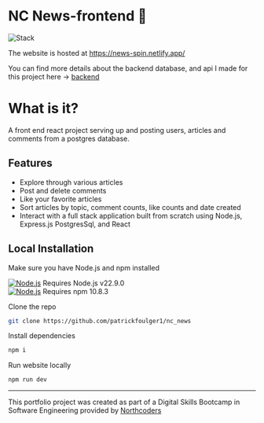# NC News-frontend 📰

![Stack](https://skillicons.dev/icons?i=js,nodejs,react,css)

The website is hosted at https://news-spin.netlify.app/

You can find more details about the backend database, and api I made for this project here -> [backend](https://github.com/patrickfoulger1/nc_news) 

# What is it?

A front end react project serving up and posting users, articles and comments from a postgres database. 

## Features

- Explore through various articles
- Post and delete comments
- Like your favorite articles
- Sort articles by topic, comment counts, like counts and date created
- Interact with a full stack application built from scratch using Node.js, Express.js PostgresSql, and React 


## Local Installation

Make sure you have Node.js and npm installed

[![Node.js](https://skillicons.dev/icons?i=nodejs)](https://nodejs.org/en/download) Requires Node.js v22.9.0  
[![Node.js](https://skillicons.dev/icons?i=npm)](https://docs.npmjs.com/downloading-and-installing-node-js-and-npm) Requires npm 10.8.3

Clone the repo

```sh
git clone https://github.com/patrickfoulger1/nc_news
```

Install dependencies

```sh
npm i
```

Run website locally

```sh
npm run dev
```

---

This portfolio project was created as part of a Digital Skills Bootcamp in Software Engineering provided by [Northcoders](https://northcoders.com/)
